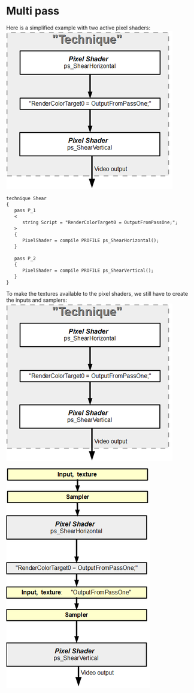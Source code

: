 # Multi pass

Here is a simplified example with two active pixel shaders:  
![](images/multipass01.png)  
``` Code
technique Shear
{
   pass P_1
   <
      string Script = "RenderColorTarget0 = OutputFromPassOne;";
   > 
   {
      PixelShader = compile PROFILE ps_ShearHorizontal();
   }

   pass P_2
   {
      PixelShader = compile PROFILE ps_ShearVertical();
   }
}
```

To make the textures available to the pixel shaders, we still have to create the inputs and samplers:  
![](images/multipass01.png )

![](images/multipass02.png )
